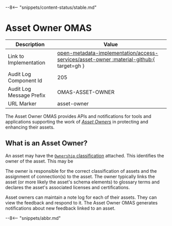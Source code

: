 <!-- SPDX-License-Identifier: CC-BY-4.0 -->
<!-- Copyright Contributors to the Egeria project. -->

--8<-- "snippets/content-status/stable.md"

# Asset Owner OMAS

| Description              | Value                                                                                                                                                                                          |
|--------------------------|------------------------------------------------------------------------------------------------------------------------------------------------------------------------------------------------|
| Link to Implementation   | [open-metadata-implementation/access-services/asset-owner :material-github:](https://github.com/odpi/egeria/tree/master/open-metadata-implementation/access-services/asset-owner){ target=gh } |
| Audit Log Component Id   | 205                                                                                                                                                                                            |
| Audit Log Message Prefix | OMAS-ASSET-OWNER                                                                                                                                                                               |
| URL Marker               | asset-owner                                                                                                                                                                                    |


The Asset Owner OMAS provides APIs and notifications for tools and applications supporting the work of [*Asset Owners*](/practices/roles/overview/) in protecting and enhancing their assets.

## What is an Asset Owner?

An asset may have the [`Ownership` classification](/types/4/0445-Governance-Roles) attached.  This identifies the owner of the asset.  This may be

The owner is responsible for the correct classification of assets and the assignment of connection(s) to the asset.  The owner typically links the asset (or more likely the asset's schema elements) to glossary terms and declares the asset's associated licenses and certifications.

Asset owners can maintain a note log for each of their assets.  They can view the feedback and respond to it.  The Asset Owner OMAS generates notifications about new feedback linked to an asset.



--8<-- "snippets/abbr.md"
